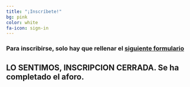 ```yaml
---
title: "¡Inscríbete!"
bg: pink
color: white
fa-icon: sign-in
---
```


### Para inscribirse, solo hay que rellenar el [siguiente formulario](https://goo.gl/forms/f5j6V635mY3IF7rd2)
## LO SENTIMOS, INSCRIPCION CERRADA. Se ha completado el aforo.
